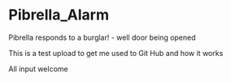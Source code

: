 Pibrella_Alarm
==============

Pibrella responds to a burglar! - well door being opened

This is a test upload to get me used to Git Hub and how it works

All input welcome

